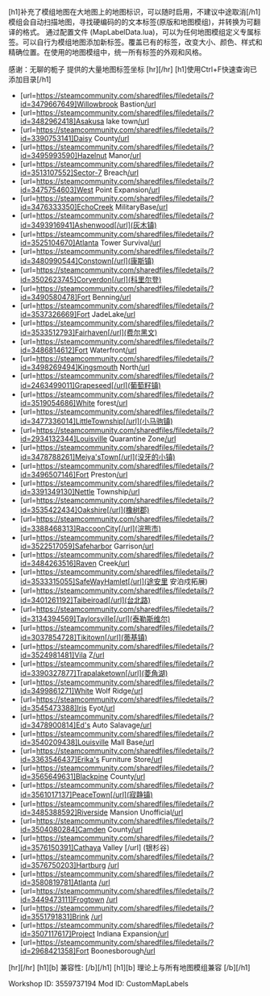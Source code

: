 [h1]补充了模组地图在大地图上的地图标识，可以随时启用，不建议中途取消[/h1]
模组会自动扫描地图，寻找硬编码的的文本标签(原版和地图模组)，并转换为可翻译的格式。
通过配置文件 (MapLabelData.lua)，可以为任何地图模组定义专属标签。可以自行为模组地图添加新标签。覆盖已有的标签，改变大小、颜色、样式和精确位置。在使用的地图模组中，统一所有标签的外观和风格。

感谢：无聊的栀子 提供的大量地图标签坐标
[hr][/hr]
[h1]使用Ctrl+F快速查询已添加目录[/h1]
- [url=https://steamcommunity.com/sharedfiles/filedetails/?id=3479667649]Willowbrook Bastion[/url](柳溪镇)
- [url=https://steamcommunity.com/sharedfiles/filedetails/?id=3482962418]Asakusa lake town[/url](浅草湖镇)
- [url=https://steamcommunity.com/sharedfiles/filedetails/?id=3390753141]Daisy County[/url](雏菊镇)
- [url=https://steamcommunity.com/sharedfiles/filedetails/?id=3495993590]Hazelnut Manor[/url](榛果庄园 )
- [url=https://steamcommunity.com/sharedfiles/filedetails/?id=3513107552]Sector-7 Breach[/url](7号沦陷区)
- [url=https://steamcommunity.com/sharedfiles/filedetails/?id=3475754603]West Point Expansion[/url](西点镇拓展)
- [url=https://steamcommunity.com/sharedfiles/filedetails/?id=3476333350]EchoCreek MilitaryBase[/url](回音河军事基地)
- [url=https://steamcommunity.com/sharedfiles/filedetails/?id=3493916941]Ashenwood[/url](灰木镇)
- [url=https://steamcommunity.com/sharedfiles/filedetails/?id=3525104670]Atlanta Tower Survival[/url](亚特兰大，大厦生存)
- [url=https://steamcommunity.com/sharedfiles/filedetails/?id=3480990544]Constown[/url](康斯镇)
- [url=https://steamcommunity.com/sharedfiles/filedetails/?id=3502623745]Coryerdon[/url](科里尔登)
- [url=https://steamcommunity.com/sharedfiles/filedetails/?id=3490580478]Fort Benning[/url](本宁堡)
- [url=https://steamcommunity.com/sharedfiles/filedetails/?id=3537326669]Fort JadeLake[/url](翡翠湖堡)
- [url=https://steamcommunity.com/sharedfiles/filedetails/?id=3533512793]Fairhaven[/url](费尔黑文)
- [url=https://steamcommunity.com/sharedfiles/filedetails/?id=3486814612]Fort Waterfront[/url](滨水基地)
- [url=https://steamcommunity.com/sharedfiles/filedetails/?id=3498269494]Kingsmouth North[/url](王口岛)
- [url=https://steamcommunity.com/sharedfiles/filedetails/?id=2463499011]Grapeseed[/url](葡萄籽镇)
- [url=https://steamcommunity.com/sharedfiles/filedetails/?id=3519054686]White forest[/url](白森林)
- [url=https://steamcommunity.com/sharedfiles/filedetails/?id=3477336014]LittleTownship[/url](小马驹镇)
- [url=https://steamcommunity.com/sharedfiles/filedetails/?id=2934132344]Louisville Quarantine Zone[/url](路易斯维尔隔离区)
- [url=https://steamcommunity.com/sharedfiles/filedetails/?id=3478788261]Meiya'sTown[/url](没牙的小镇)
- [url=https://steamcommunity.com/sharedfiles/filedetails/?id=3496507146]Fort Preston[/url](普雷斯顿堡)
- [url=https://steamcommunity.com/sharedfiles/filedetails/?id=3391349130]Nettle Township[/url](荨麻镇)
- [url=https://steamcommunity.com/sharedfiles/filedetails/?id=3535422434]Oakshire[/url](橡树郡)
- [url=https://steamcommunity.com/sharedfiles/filedetails/?id=3388468313]RaccoonCity[/url](浣熊市)
- [url=https://steamcommunity.com/sharedfiles/filedetails/?id=3522517059]Safeharbor Garrison[/url](安泊戍镇)
- [url=https://steamcommunity.com/sharedfiles/filedetails/?id=3484263516]Raven Creek[/url](渡鸦港)
- [url=https://steamcommunity.com/sharedfiles/filedetails/?id=3533315055]SafeWayHamlet[/url](途安里 安泊戍拓展)
- [url=https://steamcommunity.com/sharedfiles/filedetails/?id=3401261192]Taibeiroad[/url](台北路)
- [url=https://steamcommunity.com/sharedfiles/filedetails/?id=3134394569]Taylorsville[/url](泰勒斯维尔)
- [url=https://steamcommunity.com/sharedfiles/filedetails/?id=3037854728]Tikitown[/url](蒂基镇)
- [url=https://steamcommunity.com/sharedfiles/filedetails/?id=3524981481]Vila Z[/url](维拉-Z)
- [url=https://steamcommunity.com/sharedfiles/filedetails/?id=3390327877]Trapalaketown[/url](菱角湖)
- [url=https://steamcommunity.com/sharedfiles/filedetails/?id=3499861271]White Wolf Ridge[/url](白狼岭)
- [url=https://steamcommunity.com/sharedfiles/filedetails/?id=3545473388]Iris Eyot[/url](艾瑞斯岛)
- [url=https://steamcommunity.com/sharedfiles/filedetails/?id=3478900814]Ed's Auto Salavage[/url](艾德的汽修厂)
- [url=https://steamcommunity.com/sharedfiles/filedetails/?id=3540209438]Louisville Mall Base[/url](路易维尔商场基地)
- [url=https://steamcommunity.com/sharedfiles/filedetails/?id=3363546437]Erika's Furniture Store[/url](艾丽卡家具店)
- [url=https://steamcommunity.com/sharedfiles/filedetails/?id=3565649631]Blackpine County[/url](黑松县)
- [url=https://steamcommunity.com/sharedfiles/filedetails/?id=3561017137]PeaceTown[/url](寂静镇)
- [url=https://steamcommunity.com/sharedfiles/filedetails/?id=3485388592]Riverside Mansion Unofficial[/url](河畔豪宅)
- [url=https://steamcommunity.com/sharedfiles/filedetails/?id=3504080284]Camden County[/url](康登县)
- [url=https://steamcommunity.com/sharedfiles/filedetails/?id=3576150391]Cathaya Valley [/url] (银杉谷)
- [url=https://steamcommunity.com/sharedfiles/filedetails/?id=3576750203]Hartburg [/url](哈特堡)
- [url=https://steamcommunity.com/sharedfiles/filedetails/?id=3580819781]Atlanta [/url](亚特兰大)
- [url=https://steamcommunity.com/sharedfiles/filedetails/?id=3449473111]Frogtown [/url](青蛙镇)
- [url=https://steamcommunity.com/sharedfiles/filedetails/?id=3551791831]Brink [/url](布林克镇)
- [url=https://steamcommunity.com/sharedfiles/filedetails/?id=3507117617]Project Indiana Expansion[/url](印第安纳州扩建计划)
- [url=https://steamcommunity.com/sharedfiles/filedetails/?id=2968421358]Fort Boonesborough[/url](布恩斯伯勒堡)

[hr][/hr]
[h1][b] 兼容性: [/b][/h1]
[h1][b] 理论上与所有地图模组兼容 [/b][/h1]

Workshop ID: 3559737194
Mod ID: CustomMapLabels